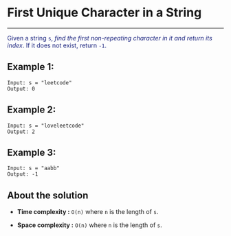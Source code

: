 # First Unique Character in a String

---

<font color="#1a237e">

Given a string `s`, _find the first non-repeating character in it and return its index_. If it does not exist, return `-1`. </font>

## Example 1:

```
Input: s = "leetcode"
Output: 0
```

## Example 2:

```
Input: s = "loveleetcode"
Output: 2
```

## Example 3:

```
Input: s = "aabb"
Output: -1
```

## About the solution

- **Time complexity :** `O(n)` where `n` is the length of `s`.

- **Space complexity :** `O(n)` where `n` is the length of `s`.
